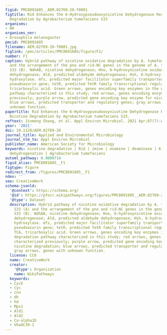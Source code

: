 ```yaml
---
figid: PMC8091605__AEM.02769-20-f0001
figtitle: Rid Enhances the 6-Hydroxypseudooxynicotine Dehydrogenase Reaction in Nicotine
  Degradation by Agrobacterium tumefaciens S33
organisms:
- NA
organisms_ner:
- Drosophila melanogaster
pmcid: PMC8091605
filename: AEM.02769-20-f0001.jpg
figlink: /pmc/articles/PMC8091605/figure/F1/
number: F1
caption: Hybrid pathway of nicotine oxidative degradation by A. tumefaciens S33 (A)
  and the arrangement of the pno and rid-NC genes in the genome of A. tumefaciens
  S33 (B). NdhAB, nicotine dehydrogenase; Hno, 6-hydroxynicotine oxidase; Pno, 6-hydroxypseudooxynicotine
  dehydrogenase; Ald, predicted aldehyde dehydrogenase; Hsh, 6-hydroxy-3-succinoylpyridine
  hydroxylase. mfs, predicted major facilitator superfamily transporter gene; paz,
  pseudoazurin gene; tetR, predicted TetR family transcriptional regulator gene; TCA,
  tricarboxylic acid. Green arrows, genes encoding key enzymes in the nicotine degradation
  pathway characterized in this study; red arrows, genes encoding enzymes characterized
  previously; purple arrow, predicted gene encoding key enzyme for nicotine degradation;
  blue arrows, predicted transporter and regulatory genes; gray arrows, genes with
  unknown function.
papertitle: Rid Enhances the 6-Hydroxypseudooxynicotine Dehydrogenase Reaction in
  Nicotine Degradation by Agrobacterium tumefaciens S33.
reftext: Jinmeng Shang, et al. Appl Environ Microbiol. 2021 Apr;87(7):e02769-20.
year: '2021'
doi: 10.1128/AEM.02769-20
journal_title: Applied and Environmental Microbiology
journal_nlm_ta: Appl Environ Microbiol
publisher_name: American Society for Microbiology
keywords: nicotine degradation | Rid | imine | enamine | deaminase | 6-hydroxypseudooxynicotine
  dehydrogenation | Agrobacterium tumefaciens
automl_pathway: 0.9009714
figid_alias: PMC8091605__F1
figtype: Figure
redirect_from: /figures/PMC8091605__F1
ndex: ''
seo: CreativeWork
schema-jsonld:
  '@context': https://schema.org/
  '@id': https://pfocr.wikipathways.org/figures/PMC8091605__AEM.02769-20-f0001.html
  '@type': Dataset
  description: Hybrid pathway of nicotine oxidative degradation by A. tumefaciens
    S33 (A) and the arrangement of the pno and rid-NC genes in the genome of A. tumefaciens
    S33 (B). NdhAB, nicotine dehydrogenase; Hno, 6-hydroxynicotine oxidase; Pno, 6-hydroxypseudooxynicotine
    dehydrogenase; Ald, predicted aldehyde dehydrogenase; Hsh, 6-hydroxy-3-succinoylpyridine
    hydroxylase. mfs, predicted major facilitator superfamily transporter gene; paz,
    pseudoazurin gene; tetR, predicted TetR family transcriptional regulator gene;
    TCA, tricarboxylic acid. Green arrows, genes encoding key enzymes in the nicotine
    degradation pathway characterized in this study; red arrows, genes encoding enzymes
    characterized previously; purple arrow, predicted gene encoding key enzyme for
    nicotine degradation; blue arrows, predicted transporter and regulatory genes;
    gray arrows, genes with unknown function.
  license: CC0
  name: CreativeWork
  creator:
    '@type': Organization
    name: WikiPathways
  keywords:
  - CycE
  - cyc
  - cnn
  - dh
  - hd
  - Mps1
  - Ald1
  - Ald2
  - Ca-alpha1D
  - VhaAC39-1
---
```

